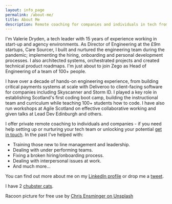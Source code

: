 ```yaml
---
layout: info_page
permalink: /about-me/
title: About Me
description: Remote coaching for companies and individuals in tech from a leader with 15 years experience.
---
```


I'm Valerie Dryden, a tech leader with 15 years of experience working in start-up and agency environments. As Director of Engineering at the £9m startups, Care Sourcer, I built and nurtured the engineering team during the pandemic; implementing the hiring, onboarding and personal development processes. I also architected systems, orchestrated projects and created technical product roadmaps. I'm just about to join Zego as Head of Engineering of a team of 100+ people.

I have over a decade of hands-on engineering experience, from building critical payments systems at scale with Deliveroo to client-facing software for companies including Skyscanner and Storm ID. I played a key role in establishing Scotland's first coding boot camp, building the instructional team and curriculum while teaching 100+ students how to code. I have also run workshops at Agile Scotland on effective collaborative working and given talks at Lead Dev Edinburgh and others.

I offer private remote coaching to individuals and companies - if you need help setting up or nurturing your tech team or unlocking your potential <a href="mailto:coaching@outragedpinkracoon.com?subject=Coaching Inquiry from Website">get in touch</a>. In the past I've helped with:
- Training those new to line management and leadership.
- Dealing with under performing teams.
- Fixing a broken hiring/onboarding process.
- Dealing with interpersonal issues at work.
- And much more...

You can find out more about me on my [LinkedIn profile](https://www.linkedin.com/in/valeriejanedryden/) or drop me a [tweet](https://twitter.com/outragedracoon).

I have 2 [chubster cats](https://www.instagram.com/outragedpinkracoon/).

Racoon picture for free use by [Chris Ensminger on Unsplash](https://unsplash.com/photos/gWo-hfRotrI)
